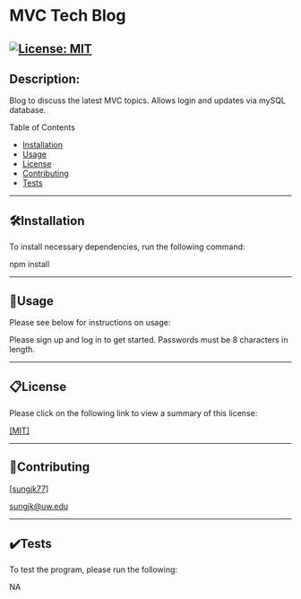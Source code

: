 # MVC Tech Blog
[![License: MIT](https://img.shields.io/badge/License-MIT-yellow.svg)](https://opensource.org/licenses/MIT)
------------
## Description:
Blog to discuss the latest MVC topics.  Allows login and updates via mySQL database.

Table of Contents

- [Installation](##🛠️Installation)
- [Usage](##📐Usage)
- [License](##📋License)
- [Contributing](##📝Contributing)
- [Tests](##✔️Tests)


------------
## 🛠️Installation
To install necessary dependencies, run the following command:

npm install

------------
## 📐Usage
Please see below for instructions on usage:

Please sign up and log in to get started.  Passwords must be 8 characters in length.

------------
## 📋License
Please click on the following link to view a summary of this license:

[ [MIT] ](https://opensource.org/licenses/MIT)

------------
## 📝Contributing

[ [sungjk77] ](https://github.com/sungjk77)


sungjk@uw.edu

------------
## ✔️Tests
To test the program, please run the following:

NA
